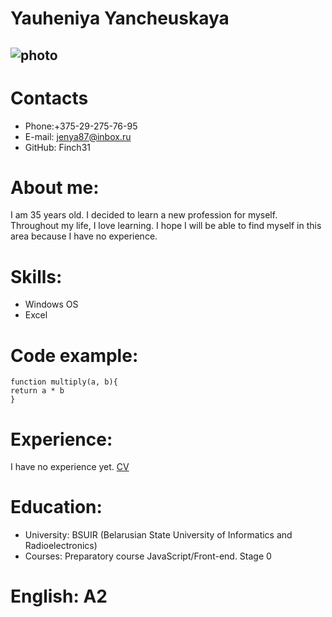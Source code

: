 # Yauheniya Yancheuskaya
![photo](/img/mountan.png "фото")
------
# Contacts
* Phone:+375-29-275-76-95
* E-mail: jenya87@inbox.ru
* GitHub: Finch31
# About me:
I am 35 years old. I decided to learn a new profession for myself. Throughout my life, I love learning. I hope I will be able to find myself in this area because I have no experience.
# Skills:
* Windows OS
* Excel
# Сode example:
```
function multiply(a, b){
return a * b
}
```
# Experience:
I have no experience yet.
[CV](https://Finch31.github.io/rsschool-cv/)
# Education:
* University: BSUIR (Belarusian State University of Informatics and Radioelectronics)
* Courses: Preparatory course JavaScript/Front-end. Stage 0
# English: A2
